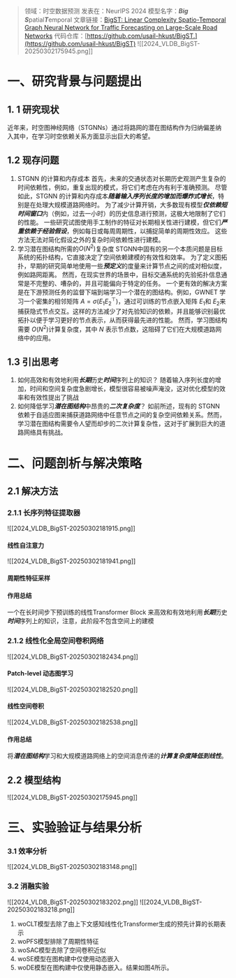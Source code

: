 >领域：时空数据预测
>发表在：NeurIPS 2024
>模型名字：***Big*** ***S***patial***T***emporal
>文章链接：[BigST: Linear Complexity Spatio-Temporal Graph Neural Network for Traffic Forecasting on Large-Scale Road Networks](https://dl.acm.org/doi/abs/10.14778/3641204.3641217)
>代码仓库：[https://github.com/usail-hkust/BigST.](https://github.com/usail-hkust/BigST)
![[2024_VLDB_BigST-20250302175945.png]]
# 一、研究背景与问题提出
## 1. 1 研究现状
近年来，时空图神经网络（STGNNs）通过将路网的潜在图结构作为归纳偏差纳入其中，在学习时空依赖关系方面显示出巨大的希望。
## 1.2 现存问题
1. STGNN 的计算和内存成本
	首先，未来的交通状态对长期历史观测产生复杂的时间依赖性，例如，重复出现的模式，将它们考虑在内有利于准确预测。
	尽管如此，STGNN 的计算和内存成本***随着输入序列长度的增加而爆炸式增长***，特别是在处理大规模道路网络时。
	为了减少计算开销，大多数现有模型***仅依赖短时间窗口***内（例如，过去一小时）的历史信息进行预测，这极大地限制了它们的性能。
	一些研究试图使用手工制作的特征对长期相关性进行建模，但它们***严重依赖于经验假设***，例如每日或每周周期性，以捕捉简单的周期性效应。
	这些方法无法对简化假设之外的复杂时间依赖性进行建模。
2. 学习潜在图结构所需的$O(N^{2})$复杂度
	STGNN中固有的另一个本质问题是目标系统的拓扑结构，它直接决定了空间依赖建模的有效性和效率。
	为了定义图拓扑，早期的研究简单地使用一些***预定义***的度量来计算节点之间的成对相似度，例如路网距离。
	然而，在现实世界的场景中，目标交通系统的先验拓扑信息通常是不完整的、嘈杂的，并且可能偏向于特定的任务。
	一个更有效的解决方案是在下游预测任务的监督下端到端学习一个潜在的图结构。例如，GWNET 学习一个密集的相邻矩阵 $A=\sigma(E_{1} E_{2}^{\top})$，通过可训练的节点嵌入矩阵 $E_{1}$和 $E_{2}$来捕获隐式节点交互。这样的方法减少了对先验知识的依赖，并且能够识别最优拓扑以便于学习更好的节点表示，从而获得最先进的性能。
	然而，学习图结构需要 $O(N^{2})$计算复杂度，其中 $N$ 表示节点数，这阻碍了它们在大规模道路网络中的应用。
## 1.3 引出思考
1. 如何高效和有效地利用***长期***历史***时间***序列上的知识？
	随着输入序列长度的增加，时间和空间复杂度急剧增长，模型很容易被噪声淹没，这对优化模型的效率和有效性提出了挑战
2. 如何降低学习***潜在图结构***中昂贵的***二次复杂度***？
	如前所述，现有的 STGNN 依赖于自适应图来捕获道路网络中任意节点之间的复杂空间依赖关系。然而，学习潜在图结构需要令人望而却步的二次计算复杂性，这对于扩展到巨大的道路网络具有挑战。
# 二、问题剖析与解决策略
## 2.1 解决方法
### 2.1.1 长序列特征提取器
![[2024_VLDB_BigST-20250302181915.png]]
#### 线性自注意力
![[2024_VLDB_BigST-20250302181941.png]]
#### 周期性特征采样
#### 作用总结
一个在长时间步下预训练的线性Transformer Block 来高效和有效地利用***长期***历史***时间***序列上的知识，注意，此阶段不包含空间上的建模

### 2.1.2 线性化全局空间卷积网络
![[2024_VLDB_BigST-20250302182434.png]]
#### Patch-level 动态图学习
![[2024_VLDB_BigST-20250302182520.png]]
#### 线性空间卷积
![[2024_VLDB_BigST-20250302182538.png]]
#### 作用总结
将***潜在图结构***学习和大规模道路网络上的空间消息传递的***计算复杂度降低到线性***。
## 2.2 模型结构
![[2024_VLDB_BigST-20250302175945.png]]
# 三、实验验证与结果分析 
### 3.1 效率分析
![[2024_VLDB_BigST-20250302183148.png]]
### 3.2 消融实验
![[2024_VLDB_BigST-20250302183202.png]]
![[2024_VLDB_BigST-20250302183218.png]]

1. woCLT模型去除了由上下文感知线性化Transformer生成的预先计算的长期表示
2. woPFS模型排除了周期性特征
3. woSAC模型去除了空间卷积近似
4. woSE模型在图构建中仅使用动态嵌入
5. woDE模型在图构建中仅使用静态嵌入。结果如图4所示。

